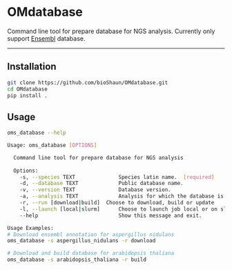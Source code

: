 # OMdatabase

Command line tool for prepare database for NGS analysis.
Currently only support [Ensembl](http://asia.ensembl.org/index.html) database.

-----

## Installation

```bash
git clone https://github.com/bioShaun/OMdatabase.git
cd OMdatabase
pip install .

```

## Usage

```bash
oms_database --help

Usage: oms_database [OPTIONS]

  Command line tool for prepare database for NGS analysis
  
  Options:
    -s, --species TEXT              Species latin name.  [required]
	-d, --database TEXT             Public database name.
	-v, --version TEXT              Database version.
	-a, --analysis TEXT             Analysis for which the database is build for.
	-r, --run [download|build]  Choose to download, build or update
	-l, --launch [local|slurm]      Choose to launch job local or on slurm.
	--help                          Show this message and exit.

Usage Examples:
# Download ensembl annotation for aspergillus nidulans
oms_database -s aspergillus_nidulans -r download

# Download and build database for arabidopsis thaliana
oms_database -s arabidopsis_thaliana -r build
```


